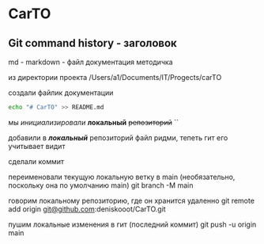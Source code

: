 # CarTO

## Git command history - заголовок
md - markdown - файл документация методичка

из директории проекта /Users/a1/Documents/IT/Progects/carTO

создали файлик документации

```bash
echo "# CarTO" >> README.md
```

мы *инициализировали* **локальный** ~~репозиторий~~ ``

добавили в ***локальный*** репозиторий файл ридми, тепеть гит его учитывает видит

сделали коммит

переименовали текущую локальную ветку в main (необязательно, поскольку она по умолчанию main)
git branch -M main

говорим локальному репозиторию, где он хранится удаленно
git remote add origin git@github.com:deniskooot/CarTO.git

пушим локальные изменения в гит (последний коммит)
git push -u origin main

